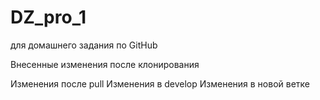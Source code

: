 # DZ_pro_1
для домашнего задания по GitHub

Внесенные изменения после клонирования

Изменения после pull
Изменения в develop
Изменения в новой ветке